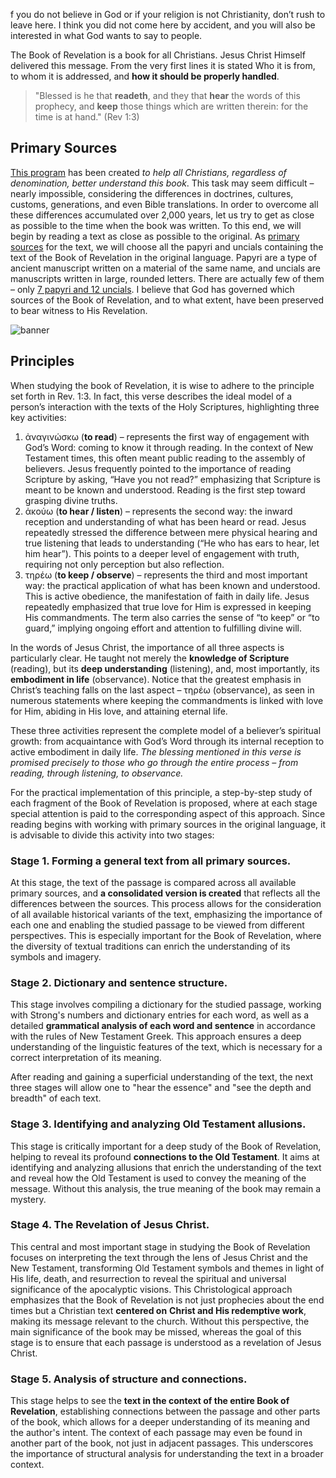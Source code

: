 f you do not believe in God or if your religion is not Christianity, don’t rush to leave here. I think you did not come here by accident, and you will also be interested in what God wants to say to people.

The Book of Revelation is a book for all Christians. Jesus Christ Himself delivered this message. From the very first lines it is stated Who it is from, to whom it is addressed, and **how it should be properly handled**. 

> "Blessed is he that **readeth**, and they that **hear** the words of this prophecy, and **keep** those things which are written therein: for the time is at hand." (Rev 1:3)

## Primary Sources

[This program](data:about) has been created *to help all Christians, regardless of denomination, better understand this book*. This task may seem difficult – nearly impossible, considering the differences in doctrines, cultures, customs, generations, and even Bible translations. In order to overcome all these differences accumulated over 2,000 years, let us try to get as close as possible to the time when the book was written. To this end, we will begin by reading a text as close as possible to the original. As [primary sources](data:sources) for the text, we will choose all the papyri and uncials containing the text of the Book of Revelation in the original language. Papyri are a type of ancient manuscript written on a material of the same name, and uncials are manuscripts written in large, rounded letters. There are actually few of them – only [7 papyri and 12 uncials](https://en.wikipedia.org/wiki/Biblical_manuscript). I believe that God has governed which sources of the Book of Revelation, and to what extent, have been preserved to bear witness to His Revelation.

![banner](resource:assets/images/Topics/banner_preface.png)

## Principles

When studying the book of Revelation, it is wise to adhere to the principle set forth in Rev. 1:3. In fact, this verse describes the ideal model of a person’s interaction with the texts of the Holy Scriptures, highlighting three key activities:

1. ἀναγινώσκω (**to read**) – represents the first way of engagement with God’s Word: coming to know it through reading. In the context of New Testament times, this often meant public reading to the assembly of believers. Jesus frequently pointed to the importance of reading Scripture by asking, “Have you not read?” emphasizing that Scripture is meant to be known and understood. Reading is the first step toward grasping divine truths.
2. ἀκούω (**to hear / listen**) – represents the second way: the inward reception and understanding of what has been heard or read. Jesus repeatedly stressed the difference between mere physical hearing and true listening that leads to understanding (“He who has ears to hear, let him hear”). This points to a deeper level of engagement with truth, requiring not only perception but also reflection.
3. τηρέω (**to keep / observe**) – represents the third and most important way: the practical application of what has been known and understood. This is active obedience, the manifestation of faith in daily life. Jesus repeatedly emphasized that true love for Him is expressed in keeping His commandments. The term also carries the sense of “to keep” or “to guard,” implying ongoing effort and attention to fulfilling divine will.

In the words of Jesus Christ, the importance of all three aspects is particularly clear. He taught not merely the **knowledge of Scripture** (reading), but its **deep understanding** (listening), and, most importantly, its **embodiment in life** (observance). Notice that the greatest emphasis in Christ’s teaching falls on the last aspect – τηρέω (observance), as seen in numerous statements where keeping the commandments is linked with love for Him, abiding in His love, and attaining eternal life.

These three activities represent the complete model of a believer’s spiritual growth: from acquaintance with God’s Word through its internal reception to active embodiment in daily life. *The blessing mentioned in this verse is promised precisely to those who go through the entire process – from reading, through listening, to observance.*

For the practical implementation of this principle, a step-by-step study of each fragment of the Book of Revelation is proposed, where at each stage special attention is paid to the corresponding aspect of this approach. Since reading begins with working with primary sources in the original language, it is advisable to divide this activity into two stages:

### Stage 1. Forming a general text from all primary sources.

At this stage, the text of the passage is compared across all available primary sources, and **a consolidated version is created** that reflects all the differences between the sources. This process allows for the consideration of all available historical variants of the text, emphasizing the importance of each one and enabling the studied passage to be viewed from different perspectives. This is especially important for the Book of Revelation, where the diversity of textual traditions can enrich the understanding of its symbols and imagery.

### Stage 2. Dictionary and sentence structure.

This stage involves compiling a dictionary for the studied passage, working with Strong's numbers and dictionary entries for each word, as well as a detailed **grammatical analysis of each word and sentence** in accordance with the rules of New Testament Greek. This approach ensures a deep understanding of the linguistic features of the text, which is necessary for a correct interpretation of its meaning.

After reading and gaining a superficial understanding of the text, the next three stages will allow one to "hear the essence" and "see the depth and breadth" of each text.

### Stage 3. Identifying and analyzing Old Testament allusions.

This stage is critically important for a deep study of the Book of Revelation, helping to reveal its profound **connections to the Old Testament**. It aims at identifying and analyzing allusions that enrich the understanding of the text and reveal how the Old Testament is used to convey the meaning of the message. Without this analysis, the true meaning of the book may remain a mystery.

### Stage 4. The Revelation of Jesus Christ.

This central and most important stage in studying the Book of Revelation focuses on interpreting the text through the lens of Jesus Christ and the New Testament, transforming Old Testament symbols and themes in light of His life, death, and resurrection to reveal the spiritual and universal significance of the apocalyptic visions. This Christological approach emphasizes that the Book of Revelation is not just prophecies about the end times but a Christian text **centered on** **Christ and His redemptive work**, making its message relevant to the church. Without this perspective, the main significance of the book may be missed, whereas the goal of this stage is to ensure that each passage is understood as a revelation of Jesus Christ.

### Stage 5. Analysis of structure and connections.

This stage helps to see the **text in the context of the entire Book of Revelation**, establishing connections between the passage and other parts of the book, which allows for a deeper understanding of its meaning and the author's intent. The context of each passage may even be found in another part of the book, not just in adjacent passages. This underscores the importance of structural analysis for understanding the text in a broader context.
